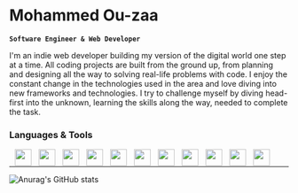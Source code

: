 # Mohammed Ou-zaa

**`Software Engineer & Web Developer`**

I'm an indie web developer building my version of the digital world one step at a time. All coding projects are built from the ground up, from planning and designing all the way to solving real-life problems with code.
I enjoy the constant change in the technologies used in the area and love diving into new frameworks and technologies.
I try to challenge myself by diving head-first into the unknown, learning the skills along the way, needed to complete the task.

### Languages & Tools


<img align="left" width="30px" style="padding-left:10px" src="https://cdn.jsdelivr.net/gh/devicons/devicon/icons/html5/html5-original.svg" />
<img align="left" width="30px" style="padding-left:10px" src="https://cdn.jsdelivr.net/gh/devicons/devicon/icons/css3/css3-original.svg" />
<img align="left" width="30px" style="padding-left:10px" src="https://cdn.jsdelivr.net/gh/devicons/devicon/icons/javascript/javascript-original.svg" />
<img align="left" width="30px" style="padding-left:10px" src="https://cdn.jsdelivr.net/gh/devicons/devicon/icons/python/python-original.svg" />
<img align="left" width="30px" style="padding-left:10px" src="https://cdn.jsdelivr.net/gh/devicons/devicon/icons/git/git-original.svg" />
<img align="left" width="30px" style="padding-left:10px" src="https://cdn.jsdelivr.net/gh/devicons/devicon/icons/django/django-plain-wordmark.svg" />
<img align="left" width="30px" style="padding-left:10px" src="https://cdn.jsdelivr.net/gh/devicons/devicon/icons/react/react-original.svg" />
<img align="left" width="30px" style="padding-left:10px" src="https://cdn.jsdelivr.net/gh/devicons/devicon/icons/linux/linux-original.svg" />
<img align="left" width="30px" style="padding-left:10px" src="https://cdn.jsdelivr.net/gh/devicons/devicon/icons/c/c-original.svg" />
<img align="left" width="30px" style="padding-left:10px" src="https://cdn.jsdelivr.net/gh/devicons/devicon/icons/mysql/mysql-original-wordmark.svg" />
<img align="left" width="30px" style="padding-left:10px" src="https://cdn.jsdelivr.net/gh/devicons/devicon/icons/sqlite/sqlite-original-wordmark.svg" />
<br/>

---
          
![Anurag's GitHub stats](https://github-readme-stats.vercel.app/api?username=ouzaamohammed&show_icons=true&theme=radical)
